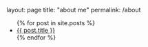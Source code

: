 layout: page
title: "about me"
permalink: /about

<ul>
{% for post in site.posts %}
	<li>
	<a href="{{ post.url }}">{{ post.title }}</a>
	</li>
{% endfor %}
</ul>
